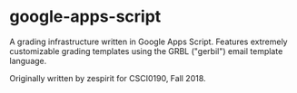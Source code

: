 # google-apps-script

A grading infrastructure written in Google Apps Script. Features extremely customizable grading templates using the GRBL ("gerbil") email template language.

Originally written by zespirit for CSCI0190, Fall 2018.

